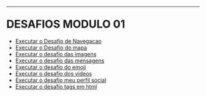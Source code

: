 <h1><strong><hr>DESAFIOS MODULO 01</hr></strong></h1>

 <ul>
 <li> <a href="https://alexandrebsd.github.io/HTML-e-CSS/DESAFIOS MODULO 01 HTML+CSS/desafio Navegacao/amarela.html" target="_blank"> Executar o Desafio de Navegacao  </a> </li>

<li><a href="https://alexandrebsd.github.io/HTML-e-CSS/DESAFIOS%20MODULO%2001%20HTML+CSS/desafio%20do%20mapa/imagem/DesafioDoMapa.html" target="_blank"> Executar o Desafio do mapa </a> </li>

<li> <a href="https://alexandrebsd.github.io/HTML-e-CSS/DESAFIOS MODULO 01 HTML+CSS/desafio das imagens/index.html" target="_blank"> Executar o desafio das imagens  </a> </li>

<li><a href="https://alexandrebsd.github.io/HTML-e-CSS/DESAFIOS MODULO 01 HTML+CSS/desafio das mensagens/index.html" target="_blank"> Executar o desafio das mensagens  </a> </li>

<li><a href="https://alexandrebsd.github.io/HTML-e-CSS/DESAFIOS MODULO 01 HTML+CSS/desafio do emoji/index.html" target="_blank"> Executar o desafio do emoji  </a> </li>

<li><a href="https://alexandrebsd.github.io/HTML-e-CSS/DESAFIOS MODULO 01 HTML+CSS/desafio dos videos/index.html" target="_blank"> Executar o desafio dos videos  </a> </li>

<li><a href="https://alexandrebsd.github.io/HTML-e-CSS/DESAFIOS MODULO 01 HTML+CSS/desafio meu perfil social/index.html" target="_blank"> Executar o desafio meu perfil social  </a> </li>

<li><a href="https://alexandrebsd.github.io/HTML-e-CSS/DESAFIOS MODULO 01 HTML+CSS/desafio tags em html/index.html" target="_blank"> Executar o desafio tags em html  </a> </li>
</ul> 